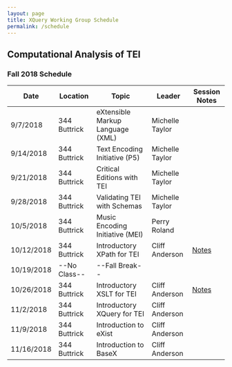 ```yaml
---
layout: page
title: XQuery Working Group Schedule
permalink: /schedule
---
```



## Computational Analysis of TEI

### Fall 2018 Schedule

| Date | Location | Topic | Leader | Session Notes |
|------|-------|-------|-------|-------|
| 9/7/2018 | 344 Buttrick| eXtensible Markup Language (XML) | Michelle Taylor |  |
| 9/14/2018 | 344 Buttrick| Text Encoding Initiative (P5) | Michelle Taylor |  |
| 9/21/2018 | 344 Buttrick| Critical Editions with TEI | Michelle Taylor |  |
| 9/28/2018 | 344 Buttrick| Validating TEI with Schemas | Michelle Taylor |  |
| 10/5/2018 | 344 Buttrick| Music Encoding Initiative (MEI) | Perry Roland |  |
| 10/12/2018 | 344 Buttrick| Introductory XPath for TEI | Cliff Anderson | [Notes](https://docs.google.com/presentation/d/1_0-jewncut7oJT4NLuGNcVZprqVeYbuoEo3ejov77yI/edit?usp=sharing) |
| 10/19/2018 | --No Class-- | --Fall Break-- |  |  |
| 10/26/2018 | 344 Buttrick| Introductory XSLT for TEI | Cliff Anderson | [Notes](https://docs.google.com/presentation/d/1J0BA9UJfXKpjlDVp46PVTwe97YijhkevOj6W7UTjPNQ/edit?usp=sharing) |
| 11/2/2018 | 344 Buttrick| Introductory XQuery for TEI | Cliff Anderson |  |
| 11/9/2018 | 344 Buttrick| Introduction to eXist | Cliff Anderson |  |
| 11/16/2018 | 344 Buttrick| Introduction to BaseX | Cliff Anderson |  |
